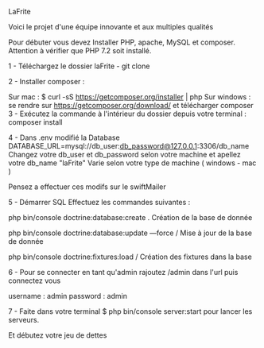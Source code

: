 LaFrite 

Voici le projet d'une équipe innovante et aux multiples qualités

Pour débuter vous devez Installer PHP, apache, MySQL et composer. Attention à vérifier que PHP 7.2 soit installé.

1 - Téléchargez le dossier laFrite - git clone

2 - Installer composer :

Sur mac : $ curl -sS https://getcomposer.org/installer | php Sur windows : se rendre sur https://getcomposer.org/download/ et télécharger composer 3 - Exécutez la commande à l'intérieur du dossier depuis votre terminal : composer install

4 - Dans .env modifié la Database DATABASE_URL=mysql://db_user:db_password@127.0.0.1:3306/db_name Changez votre db_user et db_password selon votre machine et apellez votre db_name "laFrite" Varie selon votre type de machine ( windows - mac )

Pensez a effectuer ces modifs sur le swiftMailer

5 - Démarrer SQL Effectuez les commandes suivantes :

php bin/console doctrine:database:create . Création de la base de donnée

php bin/console doctrine:database:update —force / Mise à jour de la base de donnée

php bin/console doctrine:fixtures:load / Création des fixtures dans la base

6 - Pour se connecter en tant qu'admin rajoutez /admin dans l'url puis connectez vous

username : admin password : admin

7 - Faite dans votre terminal $ php bin/console server:start pour lancer les serveurs.

Et débutez votre jeu de dettes
